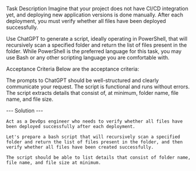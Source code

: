Task Description
Imagine that your project does not have CI/CD integration yet, and deploying new application versions is done manually. After each deployment, you must verify whether all files have been deployed successfully.

Use ChatGPT to generate a script, ideally operating in PowerShell, that will recursively scan a specified folder and return the list of files present in the folder. While PowerShell is the preferred language for this task, you may use Bash or any other scripting language you are comfortable with.


Acceptance Criteria
Below are the acceptance criteria:

The prompts to ChatGPT should be well-structured and clearly communicate your request.
The script is functional and runs without errors.
The script extracts details that consist of, at minimum, folder name, file name, and file size.


--- Solution ---

    Act as a DevOps engineer who needs to verify whether all files have been deployed successfully after each deployment.

    Let's prepare a bash script that will recursively scan a specified folder and return the list of files present in the folder, and then verify whether all files have been created successfully.

    The script should be able to list details that consist of folder name, file name, and file size at minimum.
    
    